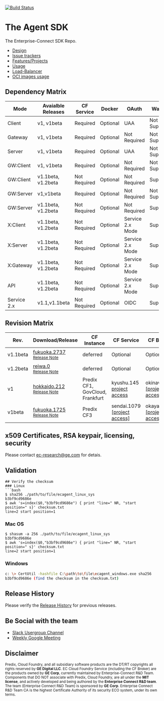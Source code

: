 [![Build Status](https://travis-ci.com/EC-Release/build.svg?branch=v1)](https://travis-ci.com/EC-Release/build)

# The Agent SDK
The Enterprise-Connect SDK Repo.
- [Design](https://github.com/EC-Release/sdk/wiki/EC-Agent)
- [Issue trackers](https://github.com/EC-Release/sdk/issues)
- [Features/Projects](https://github.com/EC-Release/sdk/projects)
- [Usage](https://github.com/EC-Release/sdk/wiki)
- [Load-Balancer](https://github.com/EC-Release/sdk/issues/89)
- [OCI images usage](https://hub.docker.com/r/enterpriseconnect/agent)

## Dependency Matrix
Mode | Avaialble Releases | CF Service | Docker | OAuth | Watcher | Daemon
--- | --- | --- | --- | --- | --- | ---
Client | v1, v1beta | Required | Optional | UAA | Not Supported | Not Supported
Gateway | v1, v1beta | Required | Optional | Not Required | Not Supported | Not Supported
Server | v1, v1beta | Required | Optional | UAA | Not Supported | Not Supported
GW:Client | v1, v1beta | Required | Optional | Not Required | Not Supported | Not Supported
GW:Client | v1.1beta, v1.2beta | Not Required | Optional | Not Required | Supported | Supported
GW:Server | v1,v1beta | Required | Optional | Not Required | Not Supported | Not Supported
GW:Server | v1.1beta, v1.2beta | Not Required | Optional | Not Required | Supported | Supported
X:Client | v1.1beta, v1.2beta | Not Required | Optional | Service 2.x Mode | Supported | Supported
X:Server | v1.1beta, v1.2beta | Not Required | Optional | Service 2.x Mode | Supported | Supported
X:Gateway | v1.1beta, v1.2beta | Not Required | Optional | Service 2.x Mode | Supported | Supported
API | v1.1beta, v1.2beta | Not Required | Optional | Service 2.x Mode | Supported | Supported
Service 2.x | v1.1,v1.1beta | Not Required | Optional | OIDC | Supported | Supported

## Revision Matrix
Rev. | Download/Release | CF Instance | CF Service | CF Broker | SDK/Plugins | Tools | Build | QA
--- | --- | --- | --- | --- | --- | --- | --- | ---
v1.1beta | [fukuoka.2737](https://github.com/EC-Release/sdk/tree/v1.1beta.fukuoka.2737/dist/agent)<br /><sup>[Release Note](https://github.com/EC-Release/sdk/releases/tag/v1.1beta.fukuako.2737) </sup> | deferred | Optional | Optional | deferred | daemon | [Travis-CI](https://travis-ci.com/github/EC-Release/build) | [Integration](https://travis-ci.com/github/EC-Release/qa)
v1.2beta | [reiwa.0](https://github.com/EC-Release/sdk/tree/v1.2beta.reiwa.0/dist/agent)<br /><sup>[Release Note](https://github.com/EC-Release/sdk/releases/tag/v1.2beta.reiwa.0) </sup> | deferred | Optional | Optional | deferred | daemon | [Travis-CI](https://travis-ci.com/github/EC-Release/build) | [Integration](https://travis-ci.com/github/EC-Release/qa)
v1 | [hokkaido.212](https://github.com/EC-Release/sdk/tree/v1.hokkaido.212/dist)<br /><sup>[Release Note](https://github.com/EC-Release/sdk/releases/tag/v1.hokkaido.212)</sup> | Predix CF1, GovCloud, Frankfurt | kyushu.145 [project access](https://github.build.ge.com/EC-Release/ec-service/tree/v1.kyushu.145) | okinawa.8 [[project access]](https://github.build.ge.com/EC-Release/ec-predix-service-broker/tree/v1.okinawa.8) | [v1.hokkaido.212](https://github.com/EC-Release/sdk/tree/v1.hokkaido.212/plugins) | [Cloud Foundry Only](https://i.ci.build.ge.com/rtc5ryln/ci/job/EC-Release/job/EC%20Phase%20II%20Automation/) | [Gitlab-CI](https://gitlab.com/digital-fo/connectivity/EC-Release/platform-agnostic/agent/pipelines) | [Integration](http://localhost:8080/job/EC/job/QA/)
v1beta | [fukuoka.1725](https://github.com/EC-Release/sdk/tree/v1beta.fukuoka.1725/dist)<br /><sup>[Release Note](https://github.com/EC-Release/sdk/releases/tag/v1beta.fukuoka.1724)</sup> | Predix CF3 | sendai.1079 [[project access]](https://github.build.ge.com/EC-Release/ec-service/tree/v1beta.sendai.1079) | okayama.49 [[project access]](https://github.build.ge.com/EC-Release/ec-predix-service-broker/tree/v1beta.okayama.49) | [v1beta.fukuoka.1725](https://github.com/EC-Release/sdk/tree/v1beta.fukuoka.1725/plugins) | xcalrii@[v2beta.detroit.80](http://xcalr.apps.ge.com/v2beta/swagger-ui.html) | [Gitlab-CI](https://gitlab.com/digital-fo/connectivity/EC-Release/platform-agnostic/agent/pipelines) | [Integration](http://localhost:8080/job/EC/job/QA/)

## x509 Certificates, RSA keypair, licensing, security
Please contact ec-research@ge.com for detais.

## Validation
```
## Verify the checksum
### Linux
```bash
$ sha256 ./path/to/file/ecagent_linux_sys
b3bf9cd9686e
$ awk 's=index($0,"b3bf9cd9686e") { print "line=" NR, "start position=" s}' checksum.txt
line=2 start position=1
```
### Mac OS
```
$ shasum -a 256 ./path/to/file/ecagent_linux_sys
b3bf9cd9686e
$ awk 's=index($0,"b3bf9cd9686e") { print "line=" NR, "start position=" s}' checksum.txt
line=2 start position=1
```
### Windows
```bash
c: \> CertUtil -hashfile C:\path\to\file\ecagent_windows.exe sha256
b3bf9cd9686e (find the checksum in the checksum.txt)
```

## Release History
Please verify the [Release History](https://github.com/EC-Release/sdk/releases) for previous releases.

## Be Social with the team
* [Slack Usergroup Channel](https://enterprisecon-j2w6229.slack.com)
* [Weekly Google Meeting](https://meet.google.com/xum-iykj-agp)

## Disclaimer
<sup>Predix, Cloud Foundry, and all subsidiary software products are the DT/RT copyrights all rights reserved by **GE Digital LLC**. EC Cloud Foundry Service (including the CF Broker) are the products owned by **GE Corp**, currently maintained by Enterprise-Connect R&D Team. Components that DO NOT associate with Predix, Cloud Foundry, are all under the **MIT license**, and actively developed and being authored by the **Enterprise Connect R&D team**. The team (Enterprise Connect R&D Team) is sponsored by **GE Corp**. Enterprise Connect R&D Team CA is the highest Certificate Authority of its security ECO system, under its own terms.</sup>
